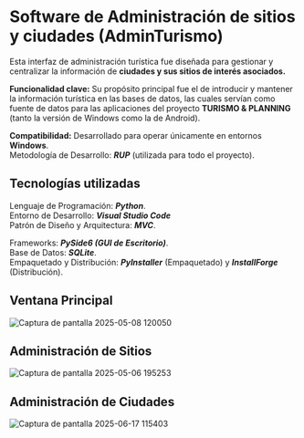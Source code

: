 # Software de Administración de sitios y ciudades (AdminTurismo)
Esta interfaz de administración turística fue diseñada para gestionar y centralizar la información de **ciudades y sus sitios de interés asociados.**  

**Funcionalidad clave:** Su propósito principal fue el de introducir y mantener la información turística en las bases de datos, las cuales servían como fuente de datos para las aplicaciones del proyecto **TURISMO & PLANNING** (tanto la versión de Windows como la de Android).  

**Compatibilidad:** Desarrollado para operar únicamente en entornos **Windows**.  
Metodología de Desarrollo: **_RUP_** (utilizada para todo el proyecto).

## Tecnologías utilizadas

Lenguaje de Programación: **_Python_**.  
Entorno de Desarrollo: **_Visual Studio Code_**  
Patrón de Diseño y Arquitectura: **_MVC_**.  

Frameworks: **_PySide6 (GUI de Escritorio)_**.  
Base de Datos: **_SQLite_**.  
Empaquetado y Distribución: **_PyInstaller_** (Empaquetado) y **_InstallForge_** (Distribución).

Ventana Principal
-
![Captura de pantalla 2025-05-08 120050](https://github.com/user-attachments/assets/b070265d-0962-4c84-9b41-afcc150df737)

Administración de Sitios
-
![Captura de pantalla 2025-05-06 195253](https://github.com/user-attachments/assets/3d8fd0fc-52a3-4267-b59e-55e93719cb0f)

Administración de Ciudades
-
![Captura de pantalla 2025-06-17 115403](https://github.com/user-attachments/assets/25a7937f-9cdf-4481-b8fd-faa9f0184a17)
